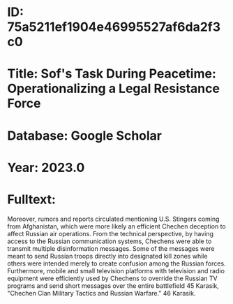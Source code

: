 # ID: 75a5211ef1904e46995527af6da2f3c0
# Title: Sof's Task During Peacetime: Operationalizing a Legal Resistance Force
# Database: Google Scholar
# Year: 2023.0
# Fulltext:
Moreover, rumors and reports circulated mentioning U.S. Stingers coming from Afghanistan, which were more likely an efficient Chechen deception to affect Russian air operations.
From the technical perspective, by having access to the Russian communication systems, Chechens were able to transmit multiple disinformation messages.
Some of the messages were meant to send Russian troops directly into designated kill zones while others were intended merely to create confusion among the Russian forces.
Furthermore, mobile and small television platforms with television and radio equipment were efficiently used by Chechens to override the Russian TV programs and send short messages over the entire battlefield 45 Karasik, "Chechen Clan Military Tactics and Russian Warfare."
46 Karasik.
